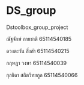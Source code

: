 # DS_group
Dstoolbox_group_project

ณัฐจักษ์  กายชาติ  65114540185

ดวงตะวัน สิ่งส่า 65114540215

กฤษฎา วงษา 65114540039

กุลธิดา สถิตวิทยกูล  65114540066